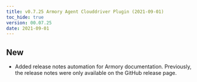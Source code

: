 ```yaml
---
title: v0.7.25 Armory Agent Clouddriver Plugin (2021-09-01)
toc_hide: true
version: 00.07.25
date: 2021-09-01
---
```


## New

* Added release notes automation for Armory documentation. Previously, the release notes were only available on the GitHub release page.

